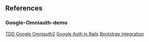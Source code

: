 ## References

### Google-Omniauth-demo

 [TDD Google Omniauth2](http://www.jessespevack.com/blog/2016/10/16/how-to-test-drive-omniauth-google-oauth2-for-your-rails-app)
 [Google Auth in Rails](https://richonrails.com/articles/google-authentication-in-ruby-on-rails/)
 [Bootstrap integration](https://github.com/twbs/bootstrap-rubygem/blob/master/README.md)